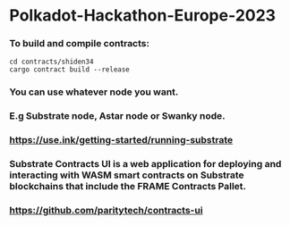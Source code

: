 # Polkadot-Hackathon-Europe-2023

### To build and compile contracts:
```
cd contracts/shiden34
cargo contract build --release
```

### You can use whatever node you want. 
### E.g Substrate node, Astar node or Swanky node.
### https://use.ink/getting-started/running-substrate

### Substrate Contracts UI is a web application for deploying and interacting with WASM smart contracts on Substrate blockchains that include the FRAME Contracts Pallet.
### https://github.com/paritytech/contracts-ui

